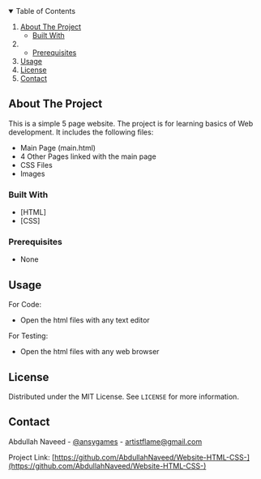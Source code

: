 <!-- TABLE OF CONTENTS -->
<details open="open">
  <summary>Table of Contents</summary>
  <ol>
    <li>
      <a href="#about-the-project">About The Project</a>
      <ul>
        <li><a href="#built-with">Built With</a></li>
      </ul>
    </li>
    <li>
      <ul>
        <li><a href="#prerequisites">Prerequisites</a></li>
      </ul>
    </li>
    <li><a href="#usage">Usage</a></li>
    <li><a href="#license">License</a></li>
    <li><a href="#contact">Contact</a></li>
  </ol>
</details>

<!-- ABOUT THE PROJECT -->
## About The Project

This is a simple 5 page website. The project is for learning basics of Web development. It includes the following files:

* Main Page (main.html)
* 4 Other Pages linked with the main page
* CSS Files
* Images

### Built With

* [HTML]
* [CSS]

### Prerequisites
* None

<!-- USAGE EXAMPLES -->
## Usage

For Code:
* Open the html files with any text editor

For Testing:
* Open the html files with any web browser

<!-- LICENSE -->
## License

Distributed under the MIT License. See `LICENSE` for more information.

<!-- CONTACT -->
## Contact

Abdullah Naveed - [@ansygames](https://sites.google.com/view/ansy-games/home) - artistflame@gmail.com

Project Link: [https://github.com/AbdullahNaveed/Website-HTML-CSS-](https://github.com/AbdullahNaveed/Website-HTML-CSS-)
